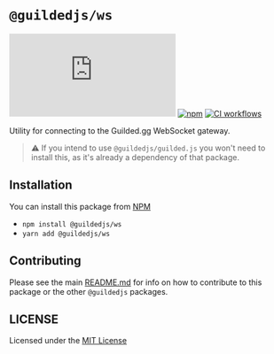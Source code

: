 # `@guildedjs/ws`  

[![GitHub](https://img.shields.io/github/license/guildedjs/guilded.js)](https://github.com/guildedjs/guilded.js/blob/main/LICENSE)
[![npm](https://img.shields.io/npm/v/@guildedjs/ws?color=crimson&logo=npm)](https://www.npmjs.com/package/@guildedjs/ws)
[![CI workflows](https://github.com/guildedjs/guilded.js/actions/workflows/ci.yml/badge.svg)](https://github.com/guildedjs/guilded.js/actions/workflows/ci.yml)

Utility for connecting to the Guilded.gg WebSocket gateway.

> ⚠️ If you intend to use `@guildedjs/guilded.js` you won't need to install this, as it's already a dependency of that package.

## Installation
You can install this package from [NPM](https://www.npmjs.com/package/@guildedjs/ws)
- `npm install @guildedjs/ws`  
- `yarn add @guildedjs/ws`

## Contributing
Please see the main [README.md](https://github.com/guildedjs/guilded.js) for info on how to contribute to this package or the other `@guildedjs` packages.
  
## LICENSE
Licensed under the [MIT License](https://github.com/guildedjs/guilded.js/blob/main/LICENSE)
  

